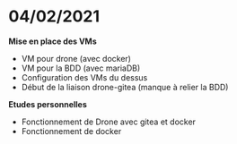 # 04/02/2021

**Mise en place des VMs**

* VM pour drone (avec docker)
* VM pour la BDD (avec mariaDB)
* Configuration des VMs du dessus
* Début de la liaison drone-gitea (manque à relier la BDD)

**Etudes personnelles**

* Fonctionnement de Drone avec gitea et docker
* Fonctionnement de docker